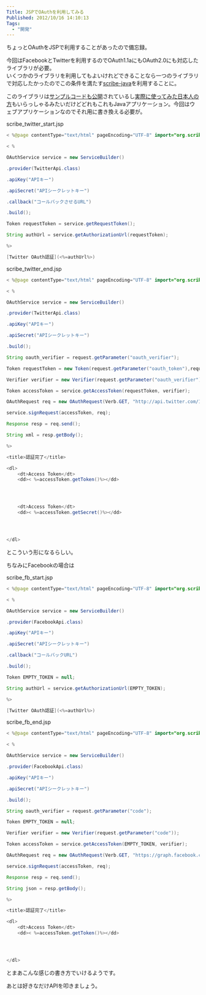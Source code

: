 ```yaml
---
Title: JSPでOAuthを利用してみる
Published: 2012/10/16 14:10:13
Tags:
  - "開発"
---
```

ちょっとOAuthをJSPで利用することがあったので備忘録。

今回はFacebookとTwitterを利用するのでOAuth1.1aにもOAuth2.0にも対応したライブラリが必要。  
いくつかのライブラリを利用してもよいけれどできることなら一つのライブラリで対応したかったのでこの条件を満たす[scribe-java](https://github.com/fernandezpablo85/scribe-java)を利用することに。

<!-- more -->

このライブラリは[サンプルコードも公開](https://github.com/fernandezpablo85/scribe-java/tree/master/src/test/java/org/scribe/examples)されているし[実際に使ってみた日本人の方](http://blog.unfindable.net/archives/4499)もいらっしゃるみたいだけどどれもこれもJavaアプリケーション。今回はウェブアプリケーションなのでそれ用に書き換える必要が。

scribe_twitter_start.jsp

```java
< %@page contentType="text/html" pageEncoding="UTF-8" import="org.scribe.builder.*,org.scribe.builder.api.*,org.scribe.model.*,org.scribe.oauth.*"%>

< %

OAuthService service = new ServiceBuilder()

.provider(TwitterApi.class)

.apiKey("APIキー")

.apiSecret("APIシークレットキー")

.callback("コールバックさせるURL")

.build();

Token requestToken = service.getRequestToken();

String authUrl = service.getAuthorizationUrl(requestToken);

%>

[Twitter OAuth認証](<%=authUrl%>)

```

scribe_twitter_end.jsp

```java
< %@page contentType="text/html" pageEncoding="UTF-8" import="org.scribe.builder.*,org.scribe.builder.api.*,org.scribe.model.*,org.scribe.oauth.*"%>

< %

OAuthService service = new ServiceBuilder()

.provider(TwitterApi.class)

.apiKey("APIキー")

.apiSecret("APIシークレットキー")

.build();

String oauth_verifier = request.getParameter("oauth_verifier");

Token requestToken = new Token(request.getParameter("oauth_token"),request.getParameter("oauth_verifier"));

Verifier verifier = new Verifier(request.getParameter("oauth_verifier"));

Token accessToken = service.getAccessToken(requestToken, verifier);

OAuthRequest req = new OAuthRequest(Verb.GET, "http://api.twitter.com/1/account/verify_credentials.xml");

service.signRequest(accessToken, req);

Response resp = req.send();

String xml = resp.getBody();

%>

<title>認証完了</title>

<dl>
    <dt>Access Token</dt>
    <dd>< %=accessToken.getToken()%></dd>




    <dt>Access Token</dt>
    <dd>< %=accessToken.getSecret()%></dd>




</dl>

```

とこういう形になるらしい。

ちなみにFacebookの場合は

scribe_fb_start.jsp

```java
< %@page contentType="text/html" pageEncoding="UTF-8" import="org.scribe.builder.*,org.scribe.builder.api.*,org.scribe.model.*,org.scribe.oauth.*"%>

< %

OAuthService service = new ServiceBuilder()

.provider(FacebookApi.class)

.apiKey("APIキー")

.apiSecret("APIシークレットキー")

.callback("コールバックURL")

.build();

Token EMPTY_TOKEN = null;

String authUrl = service.getAuthorizationUrl(EMPTY_TOKEN);

%>

[Twitter OAuth認証](<%=authUrl%>)
```

scribe_fb_end.jsp

```java
< %@page contentType="text/html" pageEncoding="UTF-8" import="org.scribe.builder.*,org.scribe.builder.api.*,org.scribe.model.*,org.scribe.oauth.*"%>

< %

OAuthService service = new ServiceBuilder()

.provider(FacebookApi.class)

.apiKey("APIキー")

.apiSecret("APIシークレットキー")

.build();

String oauth_verifier = request.getParameter("code");

Token EMPTY_TOKEN = null;

Verifier verifier = new Verifier(request.getParameter("code"));

Token accessToken = service.getAccessToken(EMPTY_TOKEN, verifier);

OAuthRequest req = new OAuthRequest(Verb.GET, "https://graph.facebook.com/me");

service.signRequest(accessToken, req);

Response resp = req.send();

String json = resp.getBody();

%>

<title>認証完了</title>

<dl>
    <dt>Access Token</dt>
    <dd>< %=accessToken.getToken()%></dd>




</dl>
```

とまあこんな感じの書き方でいけるようです。

あとは好きなだけAPIを叩きましょう。